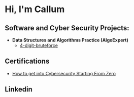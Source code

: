 <h1>Hi, I'm Callum</h1>

<h2>Software and Cyber Security Projects:</h2>

- <b>Data Structures and Algorithms Practice (AlgoExpert)</b>
  - [4-digit-bruteforce]((https://github.com/callum-2000/4-digit-bruteforce/))


<h2>Certifications</h2>

- [How to get into Cybersecurity Starting From Zero](https://www.youtube.com/watch?v=a83ASGn_V_s)

<h2>Linkedin</h2>

[linkedin]: https://linkedin.com/in/joshmadakor

<!--
**callum-2000/callum-2000** is a ✨ _special_ ✨ repository because its `README.md` (this file) appears on your GitHub profile.

Here are some ideas to get you started:

- 🔭 I’m currently working on ...
- 🌱 I’m currently learning ...
- 👯 I’m looking to collaborate on ...
- 🤔 I’m looking for help with ...
- 💬 Ask me about ...
- 📫 How to reach me: ...
- 😄 Pronouns: ...
- ⚡ Fun fact: ...
-->
